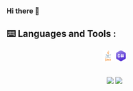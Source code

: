 ### Hi there 👋

## ⌨️ Languages and Tools :
<div align="center">
<img alt="Java" width="26px" src="https://raw.githubusercontent.com/github/explore/80688e429a7d4ef2fca1e82350fe8e3517d3494d/topics/java/java.png" />
<img alt="C#" width="26px" src="https://raw.githubusercontent.com/github/explore/80688e429a7d4ef2fca1e82350fe8e3517d3494d/topics/csharp/csharp.png" />
</div>
<br />
<br />
<div align="center">
<img src="https://github-readme-stats-zeta-wine.vercel.app/api?username=Z4SLiDeR&show_icons=true&theme=tokyonight&hide_title=false&include_all_commits=true" width="49%" />
<img src="https://github-readme-streak-stats.herokuapp.com/?user=Z4SLiDeR&theme=nightowl&hide_border=true" width="49%" />
</div>
